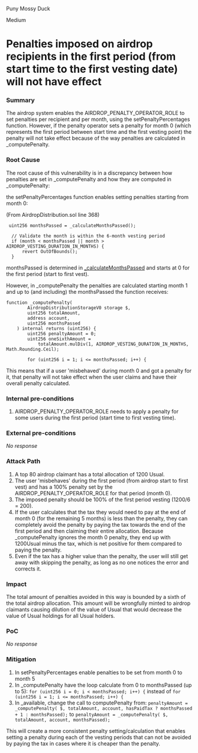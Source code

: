 Puny Mossy Duck

Medium

# Penalties imposed on airdrop recipients in the first period (from start time to the first vesting date) will not have effect

### Summary

The airdrop system enables the AIRDROP_PENALTY_OPERATOR_ROLE to set penalties per recipient and per month, using the setPenaltyPercentages function. However, if the penalty operator sets a penalty for month 0 (which represents the first period between start time and the first vesting point) the penalty will not take effect because of the way penalties are calculated in _computePenalty.

### Root Cause

The root cause of this vulnerability is in a discrepancy between how penalties are set in _computePenalty and how they are computed in  _computePenalty:

the setPenaltyPercentages function enables setting penalties starting from month 0:

(From AirdropDistribution.sol line 368)
```solidity
 uint256 monthsPassed = _calculateMonthsPassed();

  // Validate the month is within the 6-month vesting period
  if (month < monthsPassed || month > AIRDROP_VESTING_DURATION_IN_MONTHS) {
      revert OutOfBounds();
  }
```
monthsPassed is determined in [_calculateMonthsPassed](https://github.com/sherlock-audit/2024-10-usual-labs-v1/blob/4fb4a64a479e0b9b8f93934220e891c29d54df33/pegasus/packages/solidity/src/airdrop/AirdropDistribution.sol#L267) and starts at 0 for the first period (start to first vest).

However, in _computePenalty the penalties are calculated starting month 1 and up to (and including) the monthsPassed the function receives:
```solidity
function _computePenalty(
        AirdropDistributionStorageV0 storage $,
        uint256 totalAmount,
        address account,
        uint256 monthsPassed
    ) internal returns (uint256) {
        uint256 penaltyAmount = 0;
        uint256 oneSixthAmount =
            totalAmount.mulDiv(1, AIRDROP_VESTING_DURATION_IN_MONTHS, Math.Rounding.Ceil);

        for (uint256 i = 1; i <= monthsPassed; i++) {
```
This means that if a user 'misbehaved' during month 0 and got a penalty for it, that penalty will not take effect when the user claims and have their overall penalty calculated.




### Internal pre-conditions

1. AIRDROP_PENALTY_OPERATOR_ROLE needs to apply a penalty for some users during the first period (start time to first vesting time).

### External pre-conditions

_No response_

### Attack Path

1. A top 80 airdrop claimant has a total allocation of 1200 Usual.  
2. The user 'misbehaves' during the first period (from airdrop start to first vest) and has a 100% penalty set by the  AIRDROP_PENALTY_OPERATOR_ROLE for that period (month 0).
3. The imposed penalty should be 100% of the first period vesting (1200/6 = 200).
4. If the user calculates that the tax they would need to pay at the end of month 0 (for the remaining 5 months) is less than the penalty, they can completely avoid the penalty by paying the tax towards the end of the first period and then claiming their entire allocation. Because   _computePenalty ignores the month 0 penalty, they end up with 1200Usual minus the tax, which is net positive for them compared to paying the penalty.
5. Even if the tax has a higher value than the penalty, the user will still get away with skipping the penalty, as long as no one notices the error and corrects it.




### Impact

The total amount of penalties avoided in this way is bounded by a sixth of the total airdrop allocation. This amount will be wrongfully minted to airdrop claimants causing dilution of the value of Usual that would decrease the value of Usual holdings for all Usual holders. 

### PoC

_No response_

### Mitigation

1. In setPenaltyPercentages enable penalties to be set from month 0 to month 5 
2. In _computePenalty have the loop calculate from 0 to monthsPassed (up to 5): `for (uint256 i = 0; i < monthsPassed; i++) {` instead of `for (uint256 i = 1; i <= monthsPassed; i++) {`
3. In _available, change the call to computePenalty from: `penaltyAmount = _computePenalty(
                $, totalAmount, account, hasPaidTax ? monthsPassed + 1 : monthsPassed);` to `penaltyAmount = _computePenalty(
                $, totalAmount, account, monthsPassed);`

This will create a more consistent penalty setting/calculation that enables setting a penalty during each of the vesting periods that can not be avoided by paying the tax in cases where it is cheaper than the penalty.